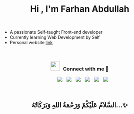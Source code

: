 <h1 align="center"><b>Hi , I'm Farhan Abdullah </b></h1>
  
  <br>

- A passionate Self-taught Front-end developer
- Currently learning Web Development by Self
- Personal website [link](https://www.farhanabdullah.com)

<br/>
<h3 align="center" > <img src="https://media.giphy.com/media/iY8CRBdQXODJSCERIr/giphy.gif" width="30" height="30" style="margin-right: 10px;">Connect with me 🤝 </h3>

<p align="center">

 <div align="center"  class="icons-social" style="margin-left: 10px;">
        <a style="margin-left: 10px;"  target="_blank" href="https://www.linkedin.com/in/farhan-abdullah/">
			<img src="https://img.icons8.com/doodle/40/000000/linkedin--v2.png"></a>
   <a style="margin-left: 10px;" target="_blank" href="https://github.com/farhan-abdullah">
		<img src="https://img.icons8.com/doodle/40/000000/github--v1.png"></a>
   <a style="margin-left: 10px;" target="_blank" href="stackoverflow">
	<img src="https://img.icons8.com/external-tal-revivo-color-tal-revivo/40/000000/external-stack-overflow-is-a-question-and-answer-site-for-professional-logo-color-tal-revivo.png"></a>
   <a style="margin-left: 10px;" target="_blank" href="https://instagram.com/100rabhch">
			<img src="https://img.icons8.com/doodle/40/000000/instagram-new--v2.png"></a>
   <a style="margin-left: 10px;" target="_blank" href="https://twitter.com/strange_Farhan">
			<img src="https://img.icons8.com/doodle/1x/twitter-squared--v2.png" ></a>
   <a style="margin-left: 10px;" target="_blank" href="https://www.youtube.com/@farhan.abdullah">
				<img src="https://img.icons8.com/doodle/1x/youtube--v2.png" ></a>
</div>
</p>

<br/>


<div align='center'>

## <b>السَّلاَمُ عَلَيْكُمْ وَرَحْمَةُ اللهِ وَبَرَكَاتُهُ...✨</b>

</div>
